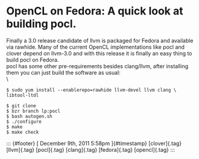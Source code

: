 OpenCL on Fedora: A quick look at building pocl.
================================================

Finally a 3.0 release candidate of llvm is packaged for Fedora and
available via rawhide. Many of the current OpenCL implementations like
pocl and clover depend on llvm-3.0 and with this release it is finally
an easy thing to build pocl on Fedora.\
pocl has some other pre-requirements besides clang/llvm, after
installing them you can just build the software as usual:\
\

    $ sudo yum install --enablerepo=rawhide llvm-devel llvm clang \
    libtool-ltdl

    $ git clone 
    $ bzr branch lp:pocl
    $ bash autogen.sh
    $ ./configure
    $ make
    $ make check

::: {#footer}
[ December 9th, 2011 5:58pm ]{#timestamp} [clover]{.tag} [llvm]{.tag}
[pocl]{.tag} [clang]{.tag} [fedora]{.tag} [opencl]{.tag}
:::
